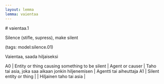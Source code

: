```yaml
---
layout: lemma
lemma: vaientaa
---
```


<div class="sense">
# <span class="sensename">vaientaa.1</span>

<span class="description">Silence (stifle, supress), make silent</span>

(tags: model:silence.01)

<span class="description">Vaientaa, saada hiljaiseksi</span>

A0 | Entity or thing causing something to be silent | Agent or causer | Taho tai asia, joka saa aikaan jonkin hiljenemisen | Agentti tai aiheuttaja
A1 | Silent entity or thing |   | Hiljainen taho tai asia |  

</div>


